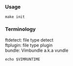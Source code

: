 ### Usage

    make init

### Terminology

ftdetect: file type detect   
ftplugin: file type plugin   
bundle: Vimbundle a.k.a vundle   

    echo $VIMRUNTIME
